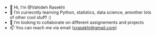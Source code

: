 - 👋 Hi, I’m @Vahideh Rasekhi
- 👀 I’m currecntly learning Python, statistics, data science, annother lots of other cool stuff! :)
- 💞️ I’m looking to collaborate on different assignements and projects 
- 📫 You can reach me via email (vrasekhi@gmail.com)

<!---
VahidehRasekhi/VahidehRasekhi is a ✨ special ✨ repository because its `README.md` (this file) appears on your GitHub profile.
You can click the Preview link to take a look at your changes.
--->
